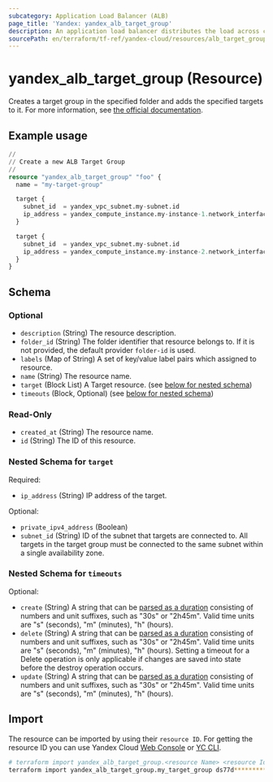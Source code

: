 ```yaml
---
subcategory: Application Load Balancer (ALB)
page_title: 'Yandex: yandex_alb_target_group'
description: An application load balancer distributes the load across cloud resources that are combined into a target group.
sourcePath: en/terraform/tf-ref/yandex-cloud/resources/alb_target_group.md
---
```


# yandex_alb_target_group (Resource)

Creates a target group in the specified folder and adds the specified targets to it. For more information, see [the official documentation](https://yandex.cloud/docs/application-load-balancer/concepts/target-group).

## Example usage

```terraform
//
// Create a new ALB Target Group
//
resource "yandex_alb_target_group" "foo" {
  name = "my-target-group"

  target {
    subnet_id  = yandex_vpc_subnet.my-subnet.id
    ip_address = yandex_compute_instance.my-instance-1.network_interface.0.ip_address
  }

  target {
    subnet_id  = yandex_vpc_subnet.my-subnet.id
    ip_address = yandex_compute_instance.my-instance-2.network_interface.0.ip_address
  }
}
```

<!-- schema generated by tfplugindocs -->
## Schema

### Optional

- `description` (String) The resource description.
- `folder_id` (String) The folder identifier that resource belongs to. If it is not provided, the default provider `folder-id` is used.
- `labels` (Map of String) A set of key/value label pairs which assigned to resource.
- `name` (String) The resource name.
- `target` (Block List) A Target resource. (see [below for nested schema](#nestedblock--target))
- `timeouts` (Block, Optional) (see [below for nested schema](#nestedblock--timeouts))

### Read-Only

- `created_at` (String) The resource name.
- `id` (String) The ID of this resource.

<a id="nestedblock--target"></a>
### Nested Schema for `target`

Required:

- `ip_address` (String) IP address of the target.

Optional:

- `private_ipv4_address` (Boolean)
- `subnet_id` (String) ID of the subnet that targets are connected to. All targets in the target group must be connected to the same subnet within a single availability zone.


<a id="nestedblock--timeouts"></a>
### Nested Schema for `timeouts`

Optional:

- `create` (String) A string that can be [parsed as a duration](https://pkg.go.dev/time#ParseDuration) consisting of numbers and unit suffixes, such as "30s" or "2h45m". Valid time units are "s" (seconds), "m" (minutes), "h" (hours).
- `delete` (String) A string that can be [parsed as a duration](https://pkg.go.dev/time#ParseDuration) consisting of numbers and unit suffixes, such as "30s" or "2h45m". Valid time units are "s" (seconds), "m" (minutes), "h" (hours). Setting a timeout for a Delete operation is only applicable if changes are saved into state before the destroy operation occurs.
- `update` (String) A string that can be [parsed as a duration](https://pkg.go.dev/time#ParseDuration) consisting of numbers and unit suffixes, such as "30s" or "2h45m". Valid time units are "s" (seconds), "m" (minutes), "h" (hours).

## Import

The resource can be imported by using their `resource ID`. For getting the resource ID you can use Yandex Cloud [Web Console](https://console.yandex.cloud) or [YC CLI](https://yandex.cloud/docs/cli/quickstart).

```bash
# terraform import yandex_alb_target_group.<resource Name> <resource Id>
terraform import yandex_alb_target_group.my_target_group ds77d**********g4pqc
```
